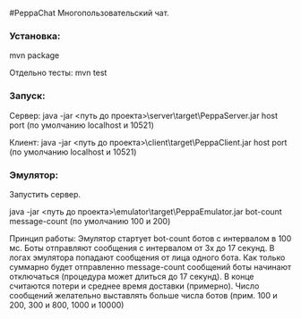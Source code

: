 #PeppaChat
Многопользовательский чат.

<h3>Установка:</h3>
mvn package

Отдельно тесты: mvn test
<h3>Запуск:</h3>
Сервер: java -jar <путь до проекта>\server\target\PeppaServer.jar host port (по умолчанию localhost и 10521)

Клиент: java -jar <путь до проекта>\client\target\PeppaClient.jar host port (по умолчанию localhost и 10521)

<h3>Эмулятор:</h3>
Запустить сервер.

java -jar <путь до проекта>\emulator\target\PeppaEmulator.jar bot-count message-count (по умолчанию 100 и 200)

Принцип работы:
Эмулятор стартует bot-count ботов с интервалом в 100 мс. Боты отправляют сообщения с интервалом от 3х до 17 секунд.
В логах эмулятора попадают сообщения от лица одного бота.
Как только суммарно будет отправленно message-count сообщений боты начинают отключаться (процедура может длиться до 17 секунд).
В конце считаются потери и среднее время доставки (примерно).
Число сообщений желательно выставлять больше числа ботов (прим. 100 и 200, 300 и 800, 1000 и 10000)
